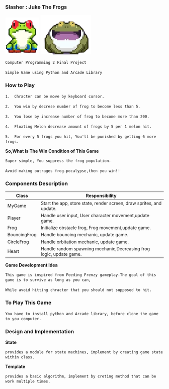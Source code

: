 ### Slasher : Juke The Frogs

![alt text](https://raw.githubusercontent.com/patdpat/slasher/master/images/frog/frog1.png)
![alt text](https://raw.githubusercontent.com/patdpat/slasher/master/images/frog/frog4.png)

    Computer Programming 2 Final Project

    Simple Game using Python and Arcade Library

### How to Play

    1.  Chracter can be move by keyboard cursor.

    2.  You win by decrese number of frog to become less than 5.

    3.  You lose by increase number of frog to become more than 200.

    4.  Floating Melon decrease amount of frogs by 5 per 1 melon hit.

    5.  For every 5 frogs you hit, You'll be punished by getting 6 more frogs.

**So,What is The Win Condition of This Game**

    Super simple, You suppress the frog population.

    Avoid making outrages frog-pocalypse,then you win!!

### Components Description

| Class        | Responsibility                                                       |
| ------------ | -------------------------------------------------------------------- |
| MyGame       | Start the app, store state, render screen, draw sprites, and update. |
| Player       | Handle user input, User character movement,update game.              |
| Frog         | Initialize obstacle frog, Frog movement,update game.                 |
| BouncingFrog | Handle bouncing mechanic, update game.                               |
| CircleFrog   | Handle orbitation mechanic, update game.                             |
| Heart        | Handle random spawning mechanic,Decreasing frog logic, update game.  |

**Game Development Idea**

    This game is inspired from Feeding Frenzy gameplay.The goal of this game is to survive as long as you can,

    While avoid hitting chracter that you should not supposed to hit.

### To Play This Game

    You have to install python and Arcade library, before clone the game to you computer.

### Design and Implementation

**State**

    provides a module for state machines, implement by creating game state within class.

**Template**

    provides a basic algorithm, implement by creting method that can be work multiple times.
